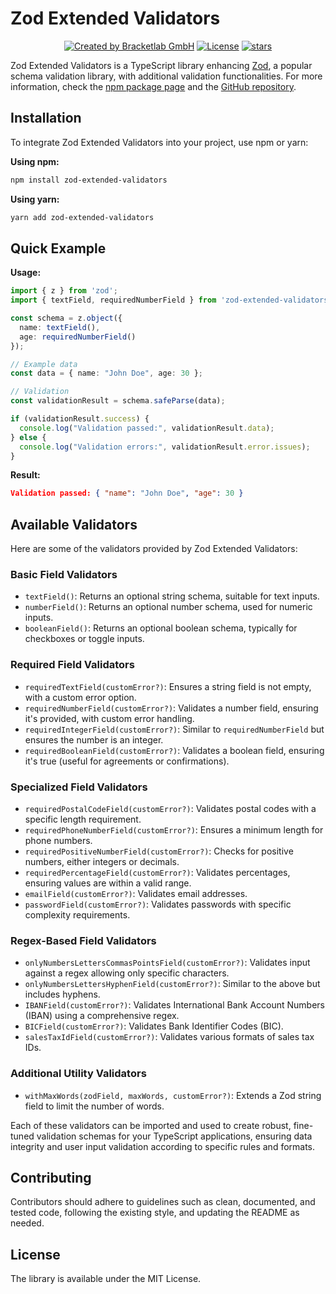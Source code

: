 # Zod Extended Validators

<p align="center">
<a href="https://github.com/bracketlab" rel="nofollow"><img src="https://img.shields.io/badge/created%20by-@bracketlab-4BBAAB.svg" alt="Created by Bracketlab GmbH"></a>
<a href="https://opensource.org/licenses/MIT" rel="nofollow"><img src="https://img.shields.io/github/license/colinhacks/zod" alt="License"></a>
<a href="https://www.npmjs.com/package/zod-extended-validators" rel="nofollow"><img src="https://img.shields.io/github/stars/bracketlab/zod-extended-validators" alt="stars"></a>
</p>

Zod Extended Validators is a TypeScript library enhancing [Zod](https://www.npmjs.com/package/zod), a popular schema validation library, with additional validation functionalities. For more information, check the [npm package page](https://www.npmjs.com/package/zod-extended-validators) and the [GitHub repository](https://github.com/bracketlab/zod-extended-validators).

## Installation

To integrate Zod Extended Validators into your project, use npm or yarn:

**Using npm:**
```bash
npm install zod-extended-validators
```

**Using yarn:**
```bash
yarn add zod-extended-validators
```

## Quick Example

**Usage:**
```typescript
import { z } from 'zod';
import { textField, requiredNumberField } from 'zod-extended-validators';

const schema = z.object({
  name: textField(),
  age: requiredNumberField()
});

// Example data
const data = { name: "John Doe", age: 30 };

// Validation
const validationResult = schema.safeParse(data);

if (validationResult.success) {
  console.log("Validation passed:", validationResult.data);
} else {
  console.log("Validation errors:", validationResult.error.issues);
}
```

**Result:**
```json
Validation passed: { "name": "John Doe", "age": 30 }
```


## Available Validators

Here are some of the validators provided by Zod Extended Validators:

### Basic Field Validators
- `textField()`: Returns an optional string schema, suitable for text inputs.
- `numberField()`: Returns an optional number schema, used for numeric inputs.
- `booleanField()`: Returns an optional boolean schema, typically for checkboxes or toggle inputs.

### Required Field Validators
- `requiredTextField(customError?)`: Ensures a string field is not empty, with a custom error option.
- `requiredNumberField(customError?)`: Validates a number field, ensuring it's provided, with custom error handling.
- `requiredIntegerField(customError?)`: Similar to `requiredNumberField` but ensures the number is an integer.
- `requiredBooleanField(customError?)`: Validates a boolean field, ensuring it's true (useful for agreements or confirmations).

### Specialized Field Validators
- `requiredPostalCodeField(customError?)`: Validates postal codes with a specific length requirement.
- `requiredPhoneNumberField(customError?)`: Ensures a minimum length for phone numbers.
- `requiredPositiveNumberField(customError?)`: Checks for positive numbers, either integers or decimals.
- `requiredPercentageField(customError?)`: Validates percentages, ensuring values are within a valid range.
- `emailField(customError?)`: Validates email addresses.
- `passwordField(customError?)`: Validates passwords with specific complexity requirements.

### Regex-Based Field Validators
- `onlyNumbersLettersCommasPointsField(customError?)`: Validates input against a regex allowing only specific characters.
- `onlyNumbersLettersHyphenField(customError?)`: Similar to the above but includes hyphens.
- `IBANField(customError?)`: Validates International Bank Account Numbers (IBAN) using a comprehensive regex.
- `BICField(customError?)`: Validates Bank Identifier Codes (BIC).
- `salesTaxIdField(customError?)`: Validates various formats of sales tax IDs.

### Additional Utility Validators
- `withMaxWords(zodField, maxWords, customError?)`: Extends a Zod string field to limit the number of words.

Each of these validators can be imported and used to create robust, fine-tuned validation schemas for your TypeScript applications, ensuring data integrity and user input validation according to specific rules and formats.

## Contributing

Contributors should adhere to guidelines such as clean, documented, and tested code, following the existing style, and updating the README as needed.

## License

The library is available under the MIT License.